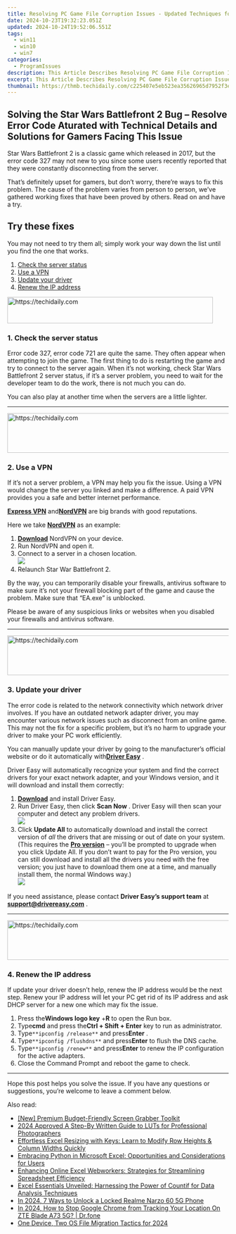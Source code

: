 ```yaml
---
title: Resolving PC Game File Corruption Issues - Updated Techniques for 2E+t4
date: 2024-10-23T19:32:23.051Z
updated: 2024-10-24T19:52:06.551Z
tags:
  - win11
  - win10
  - win7
categories:
  - ProgramIssues
description: This Article Describes Resolving PC Game File Corruption Issues - Updated Techniques for 2E+t4
excerpt: This Article Describes Resolving PC Game File Corruption Issues - Updated Techniques for 2E+t4
thumbnail: https://thmb.techidaily.com/c225407e5eb523ea35626965d7952f3e8eff461a435028604a3c634507f598f5.png
---
```


## Solving the Star Wars Battlefront 2 Bug – Resolve Error Code Aturated with Technical Details and Solutions for Gamers Facing This Issue

Star Wars Battlefront 2 is a classic game which released in 2017, but the error code 327 may not new to you since some users recently reported that they were constantly disconnecting from the server.

 That’s definitely upset for gamers, but don’t worry, there’re ways to fix this problem. The cause of the problem varies from person to person, we’ve gathered working fixes that have been proved by others. Read on and have a try.

## Try these fixes

 You may not need to try them all; simply work your way down the list until you find the one that works.

1. [Check the server status](https://tools.techidaily.com/drivereasy/download/)
2. [Use a VPN](https://tools.techidaily.com/drivereasy/download/)
3. [Update your driver](https://tools.techidaily.com/drivereasy/download/)
4. [Renew the IP address](https://tools.techidaily.com/drivereasy/download/)

<!-- affiliate ads begin -->
<a href="https://review-au.sjv.io/c/5597632/2098703/14409" target="_top" id="2098703">
  <img src="//a.impactradius-go.com/display-ad/14409-2098703" border="0" alt="https://techidaily.com" width="468" height="60"/>
</a>
<img height="0" width="0" src="https://review-au.sjv.io/i/5597632/2098703/14409" style="position:absolute;visibility:hidden;" border="0" />
<!-- affiliate ads end -->

### 1\. Check the server status

 Error code 327, error code 721 are quite the same. They often appear when attempting to join the game. The first thing to do is restarting the game and try to connect to the server again. When it’s not working, check Star Wars Battlefront 2 server status, if it’s a server problem, you need to wait for the developer team to do the work, there is not much you can do.

You can also play at another time when the servers are a little lighter.

---

<!-- affiliate ads begin -->
<a href="https://appsumo.8odi.net/c/5597632/2068407/7443" target="_top" id="2068407">
  <img src="//a.impactradius-go.com/display-ad/7443-2068407" border="0" alt="https://techidaily.com" width="728" height="90"/>
</a>
<img height="0" width="0" src="https://appsumo.8odi.net/i/5597632/2068407/7443" style="position:absolute;visibility:hidden;" border="0" />
<!-- affiliate ads end -->

### 2\. Use a VPN

 If it’s not a server problem, a VPN may help you fix the issue. Using a VPN would change the server you linked and make a difference. A paid VPN provides you a safe and better internet performance.

[**Express VPN**](https://tools.techidaily.com/drivereasy/download/) and[**NordVPN**](https://tools.techidaily.com/drivereasy/download/) are big brands with good reputations.

 Here we take **[NordVPN](https://tools.techidaily.com/drivereasy/download/)**  as an example:

1. **[Download](https://tools.techidaily.com/drivereasy/download/)**  NordVPN on your device.
2. Run NordVPN and open it.
3. Connect to a server in a chosen location.  
![](https://images.drivereasy.com/wp-content/uploads/2019/08/nord.jpg)
4. Relaunch Star War Battlefront 2.

 By the way, you can temporarily disable your firewalls, antivirus software to make sure it’s not your firewall blocking part of the game and cause the problem. Make sure that “EA.exe” is unblocked.

 Please be aware of any suspicious links or websites when you disabled your firewalls and antivirus software.

---

<!-- affiliate ads begin -->
<a href="https://ephamedtechinc.pxf.io/c/5597632/2137214/26400" target="_top" id="2137214">
  <img src="//a.impactradius-go.com/display-ad/26400-2137214" border="0" alt="https://techidaily.com" width="728" height="90"/>
</a>
<img height="0" width="0" src="https://ephamedtechinc.pxf.io/i/5597632/2137214/26400" style="position:absolute;visibility:hidden;" border="0" />
<!-- affiliate ads end -->

### 3\. Update your driver

 The error code is related to the network connectivity which network driver involves. If you have an outdated network adapter driver, you may encounter various network issues such as disconnect from an online game. This may not the fix for a specific problem, but it’s no harm to upgrade your driver to make your PC work efficiently.

 You can manually update your driver by going to the manufacturer’s official website or do it automatically with[**Driver Easy**](https://tools.techidaily.com/drivereasy/download/) .

 Driver Easy will automatically recognize your system and find the correct drivers for your exact network adapter, and your Windows version, and it will download and install them correctly:

1. **[Download](https://tools.techidaily.com/drivereasy/download/)** [](https://tools.techidaily.com/drivereasy/download/) and install Driver Easy.
2. Run Driver Easy, then click **Scan Now** . Driver Easy will then scan your computer and detect any problem drivers.  
![](https://images.drivereasy.com/wp-content/uploads/2020/08/Scan-now.jpg)
3. Click **Update All** to automatically download and install the correct version of _all_ the drivers that are missing or out of date on your system.  
 (This requires the **[Pro version](https://tools.techidaily.com/drivereasy/download/)**  – you’ll be prompted to upgrade when you click Update All. If you don’t want to pay for the Pro version, you can still download and install all the drivers you need with the free version; you just have to download them one at a time, and manually install them, the normal Windows way.)  
![](https://images.drivereasy.com/wp-content/uploads/2020/10/DE-PRO-VEGA-KILLER-NETWORKING.jpg)

 If you need assistance, please contact **Driver Easy’s support team** at [**support@drivereasy.com**](https://tools.techidaily.com/drivereasy/download/) .

---

<!-- affiliate ads begin -->
<a href="https://unicoeye.pxf.io/c/5597632/2134229/18498" target="_top" id="2134229">
  <img src="//a.impactradius-go.com/display-ad/18498-2134229" border="0" alt="https://techidaily.com" width="728" height="90"/>
</a>
<img height="0" width="0" src="https://unicoeye.pxf.io/i/5597632/2134229/18498" style="position:absolute;visibility:hidden;" border="0" />
<!-- affiliate ads end -->

### 4\. Renew the IP address

 If update your driver doesn’t help, renew the IP address would be the next step. Renew your IP address will let your PC get rid of its IP address and ask DHCP server for a new one which may fix the issue.

1. Press the**Windows logo key** +**R** to open the Run box.
2. Type**cmd** and press the**Ctrl + Shift + Enter** key to run as administrator.
3. Type`**ipconfig /release**` and press**Enter** .
4. Type`**ipconfig /flushdns**` and press**Enter** to flush the DNS cache.
5. Type`**ipconfig /renew**` and press**Enter** to renew the IP configuration for the active adapters.
6. Close the Command Prompt and reboot the game to check.

---

 Hope this post helps you solve the issue. If you have any questions or suggestions, you’re welcome to leave a comment below.

<ins class="adsbygoogle"
     style="display:block"
     data-ad-format="autorelaxed"
     data-ad-client="ca-pub-7571918770474297"
     data-ad-slot="1223367746"></ins>

<ins class="adsbygoogle"
     style="display:block"
     data-ad-client="ca-pub-7571918770474297"
     data-ad-slot="8358498916"
     data-ad-format="auto"
     data-full-width-responsive="true"></ins>

<span class="atpl-alsoreadstyle">Also read:</span>
<div><ul>
<li><a href="https://screen-recording.techidaily.com/new-premium-budget-friendly-screen-grabber-toolkit/"><u>[New] Premium Budget-Friendly Screen Grabber Toolkit</u></a></li>
<li><a href="https://vp-tips.techidaily.com/2024-approved-a-step-by-written-guide-to-luts-for-professional-photographers/"><u>2024 Approved A Step-By Written Guide to LUTs for Professional Photographers</u></a></li>
<li><a href="https://win-solutions.techidaily.com/effortless-excel-resizing-with-keys-learn-to-modify-row-heights-and-column-widths-quickly/"><u>Effortless Excel Resizing with Keys: Learn to Modify Row Heights & Column Widths Quickly</u></a></li>
<li><a href="https://win-solutions.techidaily.com/embracing-python-in-microsoft-excel-opportunities-and-considerations-for-users/"><u>Embracing Python in Microsoft Excel: Opportunities and Considerations for Users</u></a></li>
<li><a href="https://win-solutions.techidaily.com/enhancing-online-excel-webworkers-strategies-for-streamlining-spreadsheet-efficiency/"><u>Enhancing Online Excel Webworkers: Strategies for Streamlining Spreadsheet Efficiency</u></a></li>
<li><a href="https://win-solutions.techidaily.com/excel-essentials-unveiled-harnessing-the-power-of-countif-for-data-analysis-techniques/"><u>Excel Essentials Unveiled: Harnessing the Power of Countif for Data Analysis Techniques</u></a></li>
<li><a href="https://easy-unlock-android.techidaily.com/in-2024-7-ways-to-unlock-a-locked-realme-narzo-60-5g-phone-by-drfone-android/"><u>In 2024, 7 Ways to Unlock a Locked Realme Narzo 60 5G Phone</u></a></li>
<li><a href="https://review-topics.techidaily.com/in-2024-how-to-stop-google-chrome-from-tracking-your-location-on-zte-blade-a73-5g-drfone-by-drfone-virtual-android/"><u>In 2024, How to Stop Google Chrome from Tracking Your Location On ZTE Blade A73 5G? | Dr.fone</u></a></li>
<li><a href="https://extra-skills.techidaily.com/one-device-two-os-file-migration-tactics-for-2024/"><u>One Device, Two OS File Migration Tactics for 2024</u></a></li>
</ul></div>

